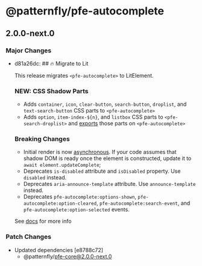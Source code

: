 # @patternfly/pfe-autocomplete

## 2.0.0-next.0
### Major Changes

- d81a26dc: ## 🔥 Migrate to Lit
  
  This release migrates `<pfe-autocomplete>` to LitElement.
  
  
  ### NEW: CSS Shadow Parts
  - Adds `container`, `icon`, `clear-button`, `search-button`, `droplist`, and `text-search-button` CSS parts to `<pfe-autocomplete>`
  - Adds `option`, `item-index-${n}`, and `listbox` CSS parts to `<pfe-search-droplist>` and [exports](https://developer.mozilla.org/en-US/docs/Web/HTML/Global_attributes#attr-exportparts) those parts on `<pfe-autocomplete>`
  
  ### Breaking Changes
  - Initial render is now [asynchronous](https://lit.dev/docs/components/lifecycle/#reactive-update-cycle).
    If your code assumes that shadow DOM is ready once the element is constructed, update it to `await element.updateComplete`;
  - Deprecates `is-disabled` attribute and `isDisabled` property. Use `disabled` instead.
  - Deprecates `aria-announce-template` attribute. Use `announce-template` instead.
  - Deprecates `pfe-autocomplete:options-shown`, `pfe-autocomplete:option-cleared`, `pfe-autocomplete:search-event`, and `pfe-autocomplete:option-selected` events.
  
  See [docs](https://patternflyelements.org/components/autocomplete/) for more info

### Patch Changes

- Updated dependencies [e8788c72]
  - @patternfly/pfe-core@2.0.0-next.0
